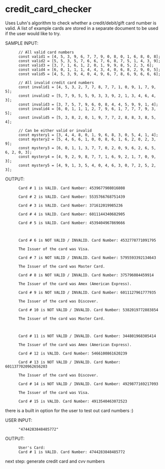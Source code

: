 # credit_card_checker
Uses Luhn's algorithm to check whether a credit/debit/gift card number is valid. A list of example cards are stored in a separate document to be used if the user would like to try.


SAMPLE INPUT:

          // All valid card numbers
          const valid1 = [4, 5, 3, 9, 6, 7, 7, 9, 0, 8, 0, 1, 6, 8, 0, 8];
          const valid2 = [5, 5, 3, 5, 7, 6, 6, 7, 6, 8, 7, 5, 1, 4, 3, 9];
          const valid3 = [3, 7, 1, 6, 1, 2, 0, 1, 9, 9, 8, 5, 2, 3, 6];
          const valid4 = [6, 0, 1, 1, 1, 4, 4, 3, 4, 0, 6, 8, 2, 9, 0, 5];
          const valid5 = [4, 5, 3, 9, 4, 0, 4, 9, 6, 7, 8, 6, 9, 6, 6, 6];

          // All invalid credit card numbers
          const invalid1 = [4, 5, 3, 2, 7, 7, 8, 7, 7, 1, 0, 9, 1, 7, 9, 5];
          const invalid2 = [5, 7, 9, 5, 5, 9, 3, 3, 9, 2, 1, 3, 4, 6, 4, 3];
          const invalid3 = [3, 7, 5, 7, 9, 6, 0, 8, 4, 4, 5, 9, 9, 1, 4];
          const invalid4 = [6, 0, 1, 1, 1, 2, 7, 9, 6, 1, 7, 7, 7, 9, 3, 5];
          const invalid5 = [5, 3, 8, 2, 0, 1, 9, 7, 7, 2, 8, 8, 3, 8, 5, 4];

          // Can be either valid or invalid
          const mystery1 = [3, 4, 4, 8, 0, 1, 9, 6, 8, 3, 0, 5, 4, 1, 4];
          const mystery2 = [5, 4, 6, 6, 1, 0, 0, 8, 6, 1, 6, 2, 0, 2, 3, 9];
          const mystery3 = [6, 0, 1, 1, 3, 7, 7, 0, 2, 0, 9, 6, 2, 6, 5, 6, 2, 0, 3];
          const mystery4 = [4, 9, 2, 9, 8, 7, 7, 1, 6, 9, 2, 1, 7, 0, 9, 3];
          const mystery5 = [4, 9, 1, 3, 5, 4, 0, 4, 6, 3, 0, 7, 2, 5, 2, 3];


OUTPUT:


          Card # 1 is VALID. Card Number: 4539677908016808

          Card # 2 is VALID. Card Number: 5535766768751439

          Card # 3 is VALID. Card Number: 371612019985236

          Card # 4 is VALID. Card Number: 6011144340682905

          Card # 5 is VALID. Card Number: 4539404967869666



          Card # 6 is NOT VALID / INVALID. Card Number: 4532778771091795

          The Issuer of the card was Visa.

          Card # 7 is NOT VALID / INVALID. Card Number: 5795593392134643

          The Issuer of the card was Master Card.

          Card # 8 is NOT VALID / INVALID. Card Number: 375796084459914

          The Issuer of the card was Amex (American Express).

          Card # 9 is NOT VALID / INVALID. Card Number: 6011127961777935

          The Issuer of the card was Discover.

          Card # 10 is NOT VALID / INVALID. Card Number: 5382019772883854

          The Issuer of the card was Master Card.
          
          

          Card # 11 is NOT VALID / INVALID. Card Number: 344801968305414

          The Issuer of the card was Amex (American Express).

          Card # 12 is VALID. Card Number: 5466100861620239

          Card # 13 is NOT VALID / INVALID. Card Number: 6011377020962656203

          The Issuer of the card was Discover.

          Card # 14 is NOT VALID / INVALID. Card Number: 4929877169217093

          The Issuer of the card was Visa.

          Card # 15 is VALID. Card Number: 4913540463072523




there is a built in option for the user to test out card numbers :)

USER INPUT:

          "4744283848485772"
    
OUTPUT:

          User's Card:
          Card # 1 is VALID. Card Number: 4744283848485772





next step: generate credit card and cvv numbers
